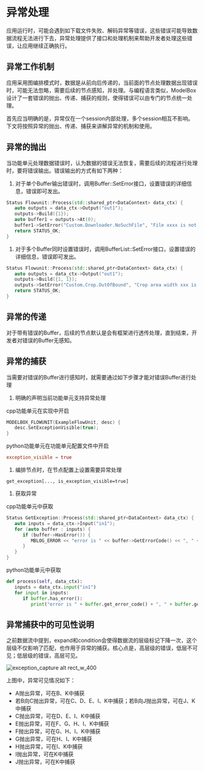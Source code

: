 # 异常处理

应用运行时，可能会遇到如下载文件失败、解码异常等错误，这些错误可能导致数据流程无法进行下去，异常处理提供了接口和处理机制来帮助开发者处理这些错误，让应用继续正确执行。

## 异常工作机制

应用采用图编排模式时，数据是从前向后传递的，当前面的节点处理数据出现错误时，可能无法忽略，需要后续的节点感知，并处理。与编程语言类似，ModelBox设计了一套错误的抛出、传递、捕获的规则，使得错误可以由专门的节点统一处理。

首先应当明确的是，异常仅在一个session内部处理，多个session相互不影响。下文将按照异常的抛出、传递、捕获来讲解异常的机制和使用。

## 异常的抛出

当功能单元处理数据错误时，认为数据的错误无法恢复，需要后续的流程进行处理时，要将错误输出。错误输出的方式有如下两种：

1. 对于单个Buffer输出错误时，调用Buffer::SetError接口，设置错误的详细信息，错误即可发出。

```cpp
Status Flowunit::Process(std::shared_ptr<DataContext> data_ctx) {
   auto outputs = data_ctx->Output("out1");
   outputs->Build({1});
   auto buffer1 = outputs->At(0);
   buffer1->SetError("Custom.Downloader.NoSuchFile", "File xxxx is not exist");
   return STATUS_OK;
}
```

1. 对于多个Buffer同时设置错误时，调用BufferList::SetError接口，设置错误的详细信息，错误即可发出。

```cpp
Status Flowunit::Process(std::shared_ptr<DataContext> data_ctx) {
   auto outputs = data_ctx->Output("out1");
   outputs->Build({1, 1});
   outputs->SetError("Custom.Crop.OutOfBound", "Crop area width xxx is great than image width xxx");
   return STATUS_OK;
}
```

## 异常的传递

对于带有错误的Buffer，后续的节点默认是会有框架进行透传处理，直到结束，开发者对错误的Buffer无感知。

## 异常的捕获

当需要对错误的Buffer进行感知时，就需要通过如下步骤才能对错误Buffer进行处理

1. 明确的声明当前功能单元支持异常处理

cpp功能单元在实现中开启

```cpp
MODELBOX_FLOWUNIT(ExampleFlowUnit, desc) {
   desc.SetExceptionVisible(true);
}
```

python功能单元在功能单元配置文件中开启

```toml
exception_visible = true
```

1. 编排节点时，在节点配置上设置需要异常处理

```graphviz
get_exception[..., is_exception_visible=true]
```

1. 获取异常

cpp功能单元中获取

```cpp
Status GetException::Process(std::shared_ptr<DataContext> data_ctx) {
   auto inputs = data_ctx->Input("in1");
   for (auto buffer : inputs) {
      if (buffer->HasError()) {
         MBLOG_ERROR << "error is " << buffer->GetErrorCode() << ", " << buffer->GetErrorMsg();
      }
   }
}
```

python功能单元中获取

```python
def process(self, data_ctx):
   inputs = data_ctx.input("in1")
   for input in inputs:
      if buffer.has_error():
         print("error is " + buffer.get_error_code() + ", " + buffer.get_error_msg())
```

## 异常捕获中的可见性说明

之前数据流中提到，expand和condition会使得数据流的层级标记下降一次，这个层级不仅影响了匹配，也作用于异常的捕获。核心点是，高层级的错误，低层不可见；低层级的错误，高层可见。

![exception_capture alt rect_w_400](../../assets/images/figure/conception-feature/features/exception_capture.png)

上图中，异常可见情况如下：

* A抛出异常，可在B、K中捕获
* 若B向C抛出异常，可在C、D、E、I、K中捕获；若B向J抛出异常，可在J、K中捕获
* C抛出异常，可在D、E、I、K中捕获
* E抛出异常，可在F、G、H、I、K中捕获
* F抛出异常，可在G、H、I、K中捕获
* G抛出异常，可在H、I、K中捕获
* H抛出异常，可在I、K中捕获
* I抛出异常，可在K中捕获
* J抛出异常，可在K中捕获
